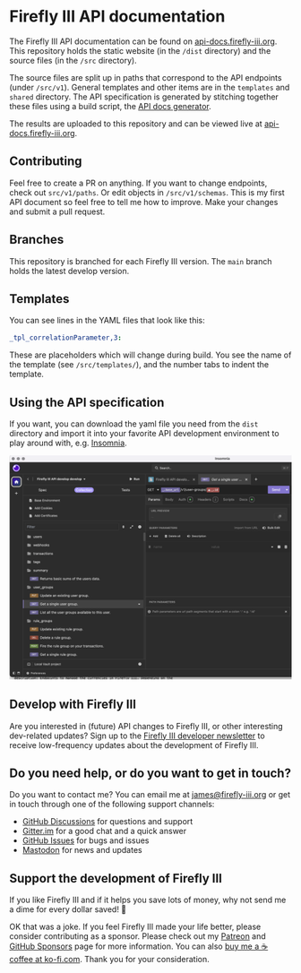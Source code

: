 # Firefly III API documentation

The Firefly III API documentation can be found on [api-docs.firefly-iii.org](https://api-docs.firefly-iii.org). This repository holds the static website (in the `/dist` directory) and the source files (in the `/src` directory).

The source files are split up in paths that correspond to the API endpoints (under `/src/v1`). General templates and other items are in the `templates` and `shared` directory. The API specification is generated by stitching together these files using a build script, the [API docs generator](https://github.com/firefly-iii/api-docs-generator).

The results are uploaded to this repository and can be viewed live at [api-docs.firefly-iii.org](https://api-docs.firefly-iii.org/).

## Contributing

Feel free to create a PR on anything. If you want to change endpoints, check out `src/v1/paths`. Or edit objects in `/src/v1/schemas`. This is my first API document so feel free to tell me how to improve. Make your changes and submit a pull request.

## Branches

This repository is branched for each Firefly III version. The `main` branch holds the latest develop version.

## Templates

You can see lines in the YAML files that look like this:

```yaml
_tpl_correlationParameter,3:
```

These are placeholders which will change during build. You see the name of the template (see `/src/templates/`), and the number tabs to indent the template.

## Using the API specification

If you want, you can download the yaml file you need from the `dist` directory and import it into your favorite API development environment to play around with, e.g. [Insomnia](https://insomnia.rest/).

![Firefly III API collection in Insomnia](.github/insomnia-collection.png "Firefly III API collection in Insomnia")

## Develop with Firefly III

Are you interested in (future) API changes to Firefly III, or other interesting dev-related updates? Sign up to the [Firefly III developer newsletter](https://firefly-iii.kit.com/dev) to receive low-frequency updates about the development of Firefly III.

<!-- HELP TEXT -->

## Do you need help, or do you want to get in touch?

Do you want to contact me? You can email me at [james@firefly-iii.org](mailto:james@firefly-iii.org) or get in touch through one of the following support channels:

- [GitHub Discussions](https://github.com/firefly-iii/firefly-iii/discussions/) for questions and support
- [Gitter.im](https://gitter.im/firefly-iii/firefly-iii) for a good chat and a quick answer
- [GitHub Issues](https://github.com/firefly-iii/firefly-iii/issues) for bugs and issues
- <a rel="me" href="https://fosstodon.org/@ff3">Mastodon</a> for news and updates

<!-- END OF HELP TEXT -->

<!-- SPONSOR TEXT -->

## Support the development of Firefly III

If you like Firefly III and if it helps you save lots of money, why not send me a dime for every dollar saved! 🥳

OK that was a joke. If you feel Firefly III made your life better, please consider contributing as a sponsor. Please check out my [Patreon](https://www.patreon.com/jc5) and [GitHub Sponsors](https://github.com/sponsors/JC5) page for more information. You can also [buy me a ☕️ coffee at ko-fi.com](https://ko-fi.com/Q5Q5R4SH1). Thank you for your consideration.

<!-- END OF SPONSOR TEXT -->

